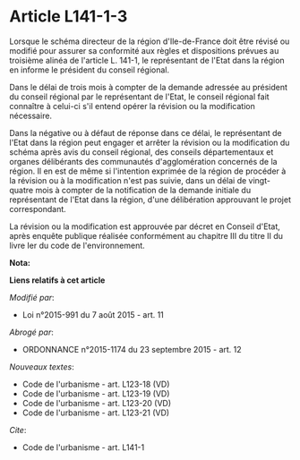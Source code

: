 # Article L141-1-3

Lorsque le schéma directeur de la région d'Ile-de-France doit être révisé ou modifié pour assurer sa conformité aux règles et
dispositions prévues au troisième alinéa de l'article L. 141-1, le représentant de l'Etat dans la région en informe le
président du conseil régional. 

Dans le délai de trois mois à compter de la demande adressée au président du conseil régional par le représentant de l'Etat,
le conseil régional fait connaître à celui-ci s'il entend opérer la révision ou la modification nécessaire. 

Dans la négative ou à défaut de réponse dans ce délai, le représentant de l'Etat dans la région peut engager et arrêter la
révision ou la modification du schéma après avis du conseil régional, des conseils départementaux et organes délibérants des
communautés d'agglomération concernés de la région. Il en est de même si l'intention exprimée de la région de procéder à la
révision ou à la modification n'est pas suivie, dans un délai de vingt-quatre mois à compter de la notification de la demande
initiale du représentant de l'Etat dans la région, d'une délibération approuvant le projet correspondant. 

La révision ou la modification est approuvée par décret en Conseil d'Etat, après enquête publique réalisée conformément au
chapitre III du titre II du livre Ier du code de l'environnement.

**Nota:**



**Liens relatifs à cet article**

_Modifié par_:

  - Loi n°2015-991 du 7 août 2015 - art. 11

_Abrogé par_:

  - ORDONNANCE n°2015-1174 du 23 septembre 2015 - art. 12

_Nouveaux textes_:

  - Code de l'urbanisme - art. L123-18 (VD)
  - Code de l'urbanisme - art. L123-19 (VD)
  - Code de l'urbanisme - art. L123-20 (VD)
  - Code de l'urbanisme - art. L123-21 (VD)

_Cite_:

  - Code de l'urbanisme - art. L141-1
